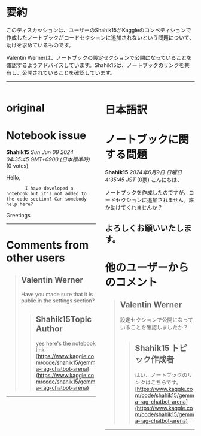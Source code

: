 # 要約 
このディスカッションは、ユーザーのShahik15がKaggleのコンペティションで作成したノートブックがコードセクションに追加されないという問題について、助けを求めているものです。

Valentin Wernerは、ノートブックの設定セクションで公開になっていることを確認するようアドバイスしています。Shahik15は、ノートブックのリンクを共有し、公開されていることを確認しています。 


---


<style>
.column-left{
  float: left;
  width: 47.5%;
  text-align: left;
}
.column-right{
  float: right;
  width: 47.5%;
  text-align: left;
}
.column-one{
  float: left;
  width: 100%;
  text-align: left;
}
</style>


<div class="column-left">

# original

# Notebook issue

**Shahik15** *Sun Jun 09 2024 04:35:45 GMT+0900 (日本標準時)* (0 votes)

Hello, 

           I have developed a notebook but it's not added to the code section? Can somebody help here?

Greetings



---

 # Comments from other users

> ## Valentin Werner
> 
> Have you made sure that it is public in the settings section?
> 
> 
> 
> > ## Shahik15Topic Author
> > 
> > yes here's the notebook link [https://www.kaggle.com/code/shahik15/gemma-rag-chatbot-arena](https://www.kaggle.com/code/shahik15/gemma-rag-chatbot-arena)
> > 
> > 
> > 


---



</div>
<div class="column-right">

# 日本語訳

# ノートブックに関する問題

**Shahik15** *2024年6月9日 日曜日 4:35:45 JST* (0票)
こんにちは、

ノートブックを作成したのですが、コードセクションに追加されません。誰か助けてくれませんか？

よろしくお願いいたします。
---
# 他のユーザーからのコメント
> ## Valentin Werner
> 
> 設定セクションで公開になっていることを確認しましたか？
> 
> 
> 
> > ## Shahik15 トピック作成者
> > 
> > はい、ノートブックのリンクはこちらです。[https://www.kaggle.com/code/shahik15/gemma-rag-chatbot-arena](https://www.kaggle.com/code/shahik15/gemma-rag-chatbot-arena)
> > 
> > 
> > 
--- 



</div>